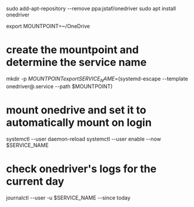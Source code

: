 sudo add-apt-repository --remove ppa:jstaf/onedriver
sudo apt install onedriver

export MOUNTPOINT=~/OneDrive

# create the mountpoint and determine the service name
mkdir -p $MOUNTPOINT
export SERVICE_NAME=$(systemd-escape --template onedriver@.service --path $MOUNTPOINT)

# mount onedrive and set it to automatically mount on login
systemctl --user daemon-reload
systemctl --user enable --now $SERVICE_NAME

# check onedriver's logs for the current day
journalctl --user -u $SERVICE_NAME --since today